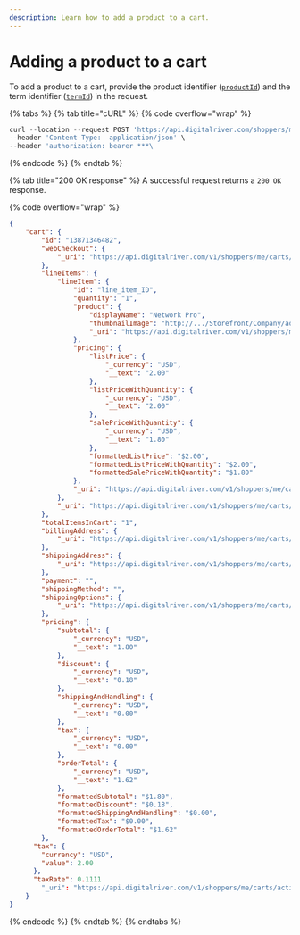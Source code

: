 ```yaml
---
description: Learn how to add a product to a cart.
---
```


# Adding a product to a cart

To add a product to a cart, provide the product identifier ([`productId`](https://drapi.io/commerce/#tag/Carts/paths/\~1v1\~1shoppers\~1me\~1carts\~1active/post)) and the term identifier ([`termId`](https://drapi.io/commerce/#tag/Carts/paths/\~1v1\~1shoppers\~1me\~1carts\~1active/post)) in the request.

{% tabs %}
{% tab title="cURL" %}
{% code overflow="wrap" %}
```javascript
curl --location --request POST 'https://api.digitalriver.com/shoppers/me/carts/active?productId={pid}&termId={termId}' \
--header 'Content-Type:  application/json' \
--header 'authorization: bearer ***\
```
{% endcode %}
{% endtab %}

{% tab title="200 OK response" %}
A successful request returns a `200 OK` response.

{% code overflow="wrap" %}
```json
{
	"cart": {
		"id": "13871346482",
		"webCheckout": {
			"_uri": "https://api.digitalriver.com/v1/shoppers/me/carts/active/web-checkout"
		},
		"lineItems": {
			"lineItem": {
				"id": "line_item_ID",
				"quantity": "1",
				"product": {
					"displayName": "Network Pro",
					"thumbnailImage": "http://.../Storefront/Company/aqued/images/product/thumbnail/80x80net.png",
					"_uri": "https://api.digitalriver.com/v1/shoppers/me/products/product_ID"
				},
				"pricing": {
					"listPrice": {
						"_currency": "USD",
						"__text": "2.00"
					},
					"listPriceWithQuantity": {
						"_currency": "USD",
						"__text": "2.00"
					},
					"salePriceWithQuantity": {
						"_currency": "USD",
						"__text": "1.80"
					},
					"formattedListPrice": "$2.00",
					"formattedListPriceWithQuantity": "$2.00",
					"formattedSalePriceWithQuantity": "$1.80"
				},
				"_uri": "https://api.digitalriver.com/v1/shoppers/me/carts/active/line-items/line_item_ID"
			},
			"_uri": "https://api.digitalriver.com/v1/shoppers/me/carts/active/line-items"
		},
		"totalItemsInCart": "1",
		"billingAddress": {
			"_uri": "https://api.digitalriver.com/v1/shoppers/me/carts/active/billing-address"
		},
		"shippingAddress": {
			"_uri": "https://api.digitalriver.com/v1/shoppers/me/carts/active/shipping-address"
		},
		"payment": "",
		"shippingMethod": "",
		"shippingOptions": {
			"_uri": "https://api.digitalriver.com/v1/shoppers/me/carts/active/shipping-options"
		},
		"pricing": {
			"subtotal": {
				"_currency": "USD",
				"__text": "1.80"
			},
			"discount": {
				"_currency": "USD",
				"__text": "0.18"
			},
			"shippingAndHandling": {
				"_currency": "USD",
				"__text": "0.00"
			},
			"tax": {
				"_currency": "USD",
				"__text": "0.00"
			},
			"orderTotal": {
				"_currency": "USD",
				"__text": "1.62"
			},
			"formattedSubtotal": "$1.80",
			"formattedDiscount": "$0.18",
			"formattedShippingAndHandling": "$0.00",
			"formattedTax": "$0.00",
			"formattedOrderTotal": "$1.62"			
		},
      "tax": {
        "currency": "USD",
        "value": 2.00
      },		
      "taxRate": 0.1111           
		"_uri": "https://api.digitalriver.com/v1/shoppers/me/carts/active"
	}
}
```
{% endcode %}
{% endtab %}
{% endtabs %}

<mark style="background-color:orange;"></mark>
